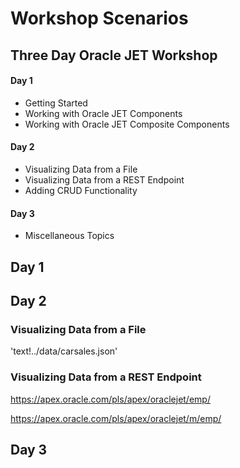 # Workshop Scenarios

## Three Day Oracle JET Workshop

#### Day 1

   * Getting Started
   * Working with Oracle JET Components
   * Working with Oracle JET Composite Components
   
#### Day 2
   
   * Visualizing Data from a File
   * Visualizing Data from a REST Endpoint
   * Adding CRUD Functionality
   
#### Day 3 

   * Miscellaneous Topics
   
## Day 1   

## Day 2

### Visualizing Data from a File

'text!../data/carsales.json'

### Visualizing Data from a REST Endpoint

https://apex.oracle.com/pls/apex/oraclejet/emp/

https://apex.oracle.com/pls/apex/oraclejet/m/emp/

## Day 3   





